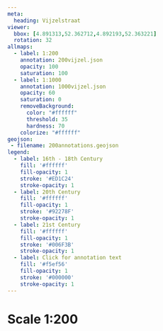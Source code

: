 ```yaml
---
meta:
  heading: Vijzelstraat
viewer:
  bbox: [4.891313,52.362712,4.892193,52.363221]
  rotation: 32
allmaps:
  - label: 1:200
    annotation: 200vijzel.json
    opacity: 100
    saturation: 100
  - label: 1:1000
    annotation: 1000vijzel.json
    opacity: 60
    saturation: 0
    removeBackground:
      color: "#ffffff"
      threshold: 35
      hardness: 70
    colorize: "#ffffff"
geojson:
 - filename: 200annotations.geojson
legend:
  - label: 16th - 18th Century
    fill: '#ffffff'
    fill-opacity: 1
    stroke: '#ED1C24'
    stroke-opacity: 1
  - label: 20th Century
    fill: '#ffffff'
    fill-opacity: 1
    stroke: '#92278F'
    stroke-opacity: 1
  - label: 21st Century
    fill: '#ffffff'
    fill-opacity: 1
    stroke: '#006F3B'
    stroke-opacity: 1
  - label: Click for annotation text
    fill: '#f5ef56'
    fill-opacity: 1
    stroke: '#000000'
    stroke-opacity: 1
---
```

# Scale 1:200
